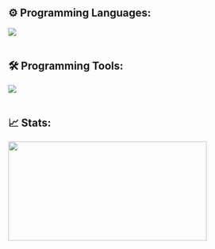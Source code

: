 <!-- Find more icons => https://github.com/tandpfun/skill-icons -->

<!-- <h2 align="left">🤖 Intro:</h2>
<div align="left">
    <img src="https://readme-typing-svg.herokuapp.com/?font=Righteous&size=35&center=true&vCenter=true&width=280&height=70&duration=6000&lines=Hello+world;I'm+Cauê;Nice+to+meet+you;Wellcome+!;" />
</div> -->


<!-- <div align="left"> 
    <h2 align="left">💻 Info:</h2>
    <a href="https://www.linkedin.com/in/cauê-oliveira/" target="_blank"><img src="https://img.shields.io/badge/-LinkedIn-%230077B5?style=for-the-badge&logo=linkedin&logoColor=white" target="_blank"></a>
</div> 
<br/> -->

<h2 align="left">⚙️ Programming Languages:</h2>
<div align="left">
    <img src="https://skillicons.dev/icons?i=python,cs,html,css,javascript,typescript,nodejs" /><br>
</div>

<br/>

<h2 align="left">🛠️ Programming Tools:</h2>
<div align="left">
    <img src="https://skillicons.dev/icons?i=django,flask,fastapi,selenium,dotnet,docker,postgresql,sqlite,git,linux,vue,npm" /><br>
</div>
<br/>

<h2 align="left">📈 Stats:</h2>
<div align="left">
    <img height="200em" width="400" src="https://github-readme-stats.vercel.app/api/top-langs/?username=caueoliveiraaa&layout=compact&langs_count=7&theme=dark"/>
</div>
